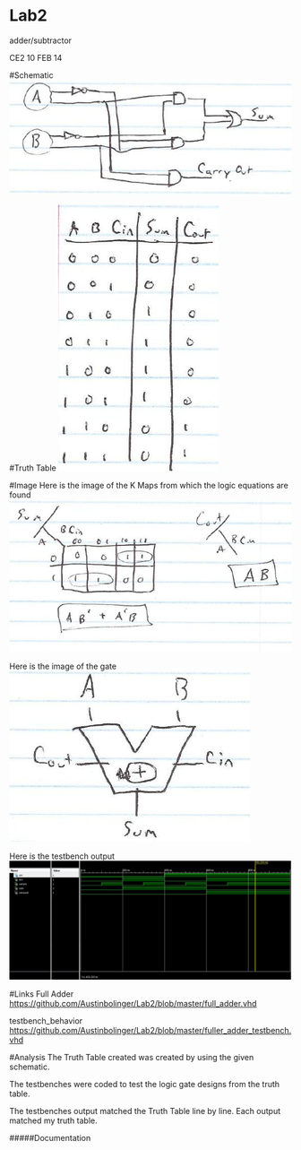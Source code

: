 Lab2
====

adder/subtractor

CE2 10 FEB 14


#Schematic
![schematic](https://github.com/Austinbolinger/Lab2/blob/master/schematic.JPG?raw=true "Schematic") 


#Truth Table 
![alt text](https://github.com/Austinbolinger/Lab2/blob/master/truthtable.JPG?raw=true "Truth Table")
 

#Image
Here is the image of the K Maps from which the logic equations are found
![alt text](https://github.com/Austinbolinger/Lab2/blob/master/equation.JPG?raw=true "equation") 

Here is the image of the gate
![alt text](https://github.com/Austinbolinger/Lab2/blob/master/adder.JPG?raw=true "gate") 

Here is the testbench output
![alt text](https://github.com/Austinbolinger/Lab2/blob/master/fullAdderTestbench.JPG?raw=true "testbench") 

#Links
Full Adder
https://github.com/Austinbolinger/Lab2/blob/master/full_adder.vhd

testbench_behavior
https://github.com/Austinbolinger/Lab2/blob/master/fuller_adder_testbench.vhd



#Analysis
The Truth Table created was created by using the given schematic.

The testbenches were coded to test the logic gate designs from the truth table.

The testbenches output matched the Truth Table line by line. Each output matched my truth table.

#####Documentation

